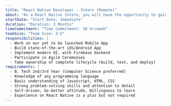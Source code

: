 ```yaml
---
title: "React Native Developer - Intern (Remote)"
about: "As a React Native Intern, you will have the opportunity to gain practical experience in developing mobile applications using React Native, a popular framework for building cross-platform apps. You will contribute to the creation of mobile applications that will be core to Kiran Foundations Growth. This internship is designed to provide hands-on learning and exposure to real-world projects, fostering your growth as a mobile app developer."
startDate: "Start Date: Immediate"
duration: "Duration: 3 Months"
timeCommitment: "Time Commitment: 10 hr/week"
teamSize: "Team Size: 3-5"
responsibilities: |
  - Work on our yet to be launched Mobile App
  - Build state-of-the-art iOS/Android App
  - Implement modern UI, with Firebase backend
  - Participate in Agile Ceremonies
  - Take ownership of complete lifecycle (build, test, and deploy)
requirements: |
  - B. Tech 2nd/3rd Year (Computer Science preferred)
  - Knowledge of any programming language
  - Basic understanding of Javascript, HTML, CSS
  - Strong problem-solving skills and attention to detail
  - Self-driven, Go-Getter attitude, Willingness to learn
  - Experience on React Native is a plus but not required
---
```

